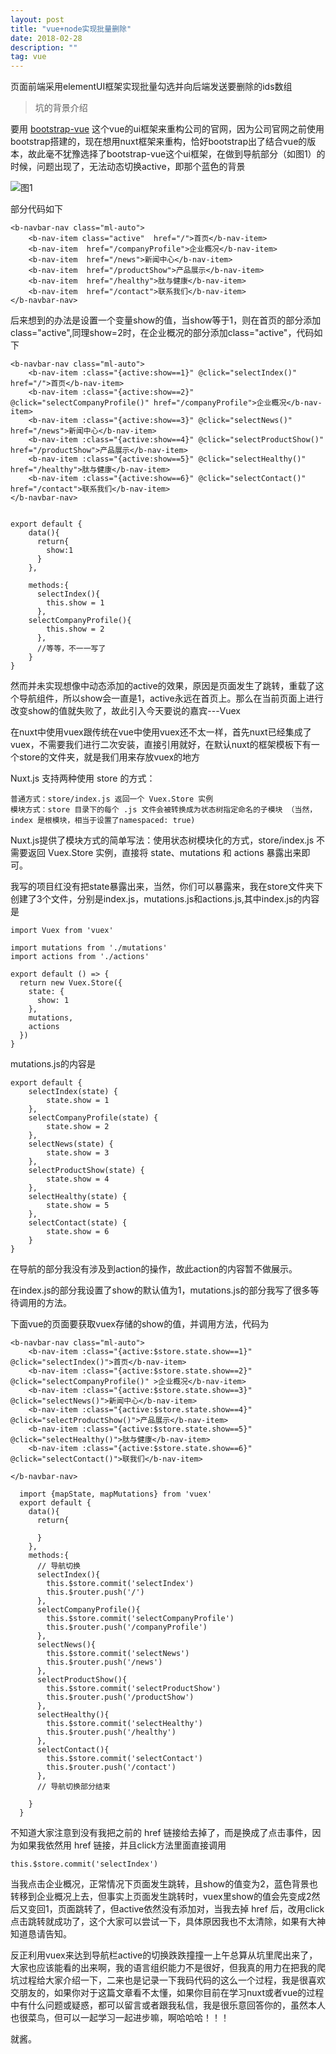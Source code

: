 ```yaml
---
layout: post
title: "vue+node实现批量删除"
date: 2018-02-28  
description: ""
tag: vue
---
```

  
页面前端采用elementUI框架实现批量勾选并向后端发送要删除的ids数组  

> 坑的背景介绍  


要用 [bootstrap-vue](https://bootstrap-vue.js.org "bootstrap-vue") 这个vue的ui框架来重构公司的官网，因为公司官网之前使用bootstrap搭建的，现在想用nuxt框架来重构，恰好bootstrap出了结合vue的版本，故此毫不犹豫选择了bootstrap-vue这个ui框架，在做到导航部分（如图1）的时候，问题出现了，无法动态切换active，即那个蓝色的背景  

 ![图1](https://i.imgur.com/ZkLX3SV.png)  

部分代码如下  

    <b-navbar-nav class="ml-auto">
	    <b-nav-item class="active"  href="/">首页</b-nav-item>
	    <b-nav-item  href="/companyProfile">企业概况</b-nav-item>
	    <b-nav-item  href="/news">新闻中心</b-nav-item>
	    <b-nav-item  href="/productShow">产品展示</b-nav-item>
	    <b-nav-item  href="/healthy">肽与健康</b-nav-item>
	    <b-nav-item  href="/contact">联系我们</b-nav-item>
    </b-navbar-nav>

后来想到的办法是设置一个变量show的值，当show等于1，则在首页的部分添加class="active",同理show=2时，在企业概况的部分添加class="active"，代码如下  

    <b-navbar-nav class="ml-auto">
	    <b-nav-item :class="{active:show==1}" @click="selectIndex()" href="/">首页</b-nav-item>
	    <b-nav-item :class="{active:show==2}" @click="selectCompanyProfile()" href="/companyProfile">企业概况</b-nav-item>
	    <b-nav-item :class="{active:show==3}" @click="selectNews()" href="/news">新闻中心</b-nav-item>
	    <b-nav-item :class="{active:show==4}" @click="selectProductShow()" href="/productShow">产品展示</b-nav-item>
	    <b-nav-item :class="{active:show==5}" @click="selectHealthy()" href="/healthy">肽与健康</b-nav-item>
	    <b-nav-item :class="{active:show==6}" @click="selectContact()" href="/contact">联系我们</b-nav-item>
    </b-navbar-nav>


	export default {
	    data(){
	      return{
	        show:1
	      }
	    },
	    
	    methods:{
	      selectIndex(){
	        this.show = 1
	      },
 		selectCompanyProfile(){
	        this.show = 2
	      },
	      //等等，不一一写了
	    }
	}
  

然而并未实现想像中动态添加的active的效果，原因是页面发生了跳转，重载了这个导航组件，所以show会一直是1，active永远在首页上。那么在当前页面上进行改变show的值就失败了，故此引入今天要说的嘉宾---Vuex   

在nuxt中使用vuex跟传统在vue中使用vuex还不太一样，首先nuxt已经集成了vuex，不需要我们进行二次安装，直接引用就好，在默认nuxt的框架模板下有一个store的文件夹，就是我们用来存放vuex的地方  

Nuxt.js 支持两种使用 store 的方式：

    普通方式：store/index.js 返回一个 Vuex.Store 实例
    模块方式：store 目录下的每个 .js 文件会被转换成为状态树指定命名的子模块 （当然，index 是根模块，相当于设置了namespaced: true)

Nuxt.js提供了模块方式的简单写法：使用状态树模块化的方式，store/index.js 不需要返回 Vuex.Store 实例，直接将 state、mutations 和 actions 暴露出来即可。   

我写的项目红没有把state暴露出来，当然，你们可以暴露来，我在store文件夹下创建了3个文件，分别是index.js，mutations.js和actions.js,其中index.js的内容是  


    import Vuex from 'vuex'
    
    import mutations from './mutations'
    import actions from './actions'
    
    export default () => {
      return new Vuex.Store({
	    state: {
	      show: 1
	    },
	    mutations,
	    actions
      })
    }


mutations.js的内容是

    export default {
	    selectIndex(state) {
	    	state.show = 1
	    },
	    selectCompanyProfile(state) {
	    	state.show = 2
	    },
	    selectNews(state) {
	    	state.show = 3
	    },
	    selectProductShow(state) {
	    	state.show = 4
	    },
	    selectHealthy(state) {
	    	state.show = 5
	    },
	    selectContact(state) {
	    	state.show = 6
	    }
    }
  
在导航的部分我没有涉及到action的操作，故此action的内容暂不做展示。

在index.js的部分我设置了show的默认值为1，mutations.js的部分我写了很多等待调用的方法。

下面vue的页面要获取vuex存储的show的值，并调用方法，代码为

    <b-navbar-nav class="ml-auto">
	    <b-nav-item :class="{active:$store.state.show==1}" @click="selectIndex()">首页</b-nav-item>
	    <b-nav-item :class="{active:$store.state.show==2}" @click="selectCompanyProfile()" >企业概况</b-nav-item>
	    <b-nav-item :class="{active:$store.state.show==3}" @click="selectNews()">新闻中心</b-nav-item>
	    <b-nav-item :class="{active:$store.state.show==4}" @click="selectProductShow()">产品展示</b-nav-item>
	    <b-nav-item :class="{active:$store.state.show==5}" @click="selectHealthy()">肽与健康</b-nav-item>
	    <b-nav-item :class="{active:$store.state.show==6}" @click="selectContact()">联我们</b-nav-item>
	      
    </b-navbar-nav>

	  import {mapState, mapMutations} from 'vuex'
	  export default {
	    data(){
	      return{
	        
	      }
	    },
	    methods:{
	      // 导航切换
	      selectIndex(){
	        this.$store.commit('selectIndex')
	        this.$router.push('/')
	      },
	      selectCompanyProfile(){
	        this.$store.commit('selectCompanyProfile')
	        this.$router.push('/companyProfile')
	      },
	      selectNews(){
	        this.$store.commit('selectNews')
	        this.$router.push('/news')
	      },
	      selectProductShow(){
	        this.$store.commit('selectProductShow')
	        this.$router.push('/productShow')
	      },
	      selectHealthy(){
	        this.$store.commit('selectHealthy')
	        this.$router.push('/healthy')
	      },
	      selectContact(){
	        this.$store.commit('selectContact')
	        this.$router.push('/contact')
	      },
	      // 导航切换部分结束
	      
	    }
	  }

不知道大家注意到没有我把之前的 href 链接给去掉了，而是换成了点击事件，因为如果我依然用 href 链接，并且click方法里面直接调用 
 
    this.$store.commit('selectIndex')

当我点击企业概况，正常情况下页面发生跳转，且show的值变为2，蓝色背景也转移到企业概况上去，但事实上页面发生跳转时，vuex里show的值会先变成2然后又变回1，页面跳转了，但active依然没有添加对，当我去掉 href 后，改用click点击跳转就成功了，这个大家可以尝试一下，具体原因我也不太清除，如果有大神知道恳请告知。   

反正利用vuex来达到导航栏active的切换跌跌撞撞一上午总算从坑里爬出来了，大家也应该能看的出来啊，我的语言组织能力不是很好，但我真的用力在把我的爬坑过程给大家介绍一下，二来也是记录一下我码代码的这么一个过程，我是很喜欢交朋友的，如果你对于这篇文章看不太懂，如果你目前在学习nuxt或者vue的过程中有什么问题或疑惑，都可以留言或者跟我私信，我是很乐意回答你的，虽然本人也很菜鸟，但可以一起学习一起进步嘛，啊哈哈哈！！！

就酱。
